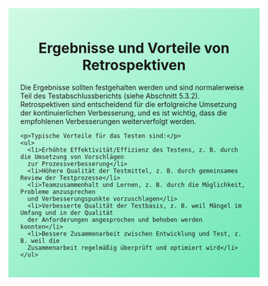 <div class="rounded-lg border shadow-sm" style="background: linear-gradient(135deg,#D1FAE5 0%,#6EE7B7 100%); padding: 24px; border-color: #34D399">
  <header style="margin-bottom:12px">
    <h1 class="text-2xl font-bold text-gray-900" style="overflow-wrap: break-word; word-wrap: break-word; hyphens: auto;">
      Ergebnisse und Vorteile von Retrospektiven
    </h1>
  </header>
  <article class="prose max-w-none">
    <p>Die Ergebnisse sollten festgehalten werden und sind normalerweise Teil des
    Testabschlussberichts (siehe Abschnitt 5.3.2). Retrospektiven sind entscheidend für die
    erfolgreiche Umsetzung der kontinuierlichen Verbesserung, und es ist wichtig, dass die
    empfohlenen Verbesserungen weiterverfolgt werden.</p>

    <p>Typische Vorteile für das Testen sind:</p>
    <ul>
      <li>Erhöhte Effektivität/Effizienz des Testens, z. B. durch die Umsetzung von Vorschlägen
      zur Prozessverbesserung</li>
      <li>Höhere Qualität der Testmittel, z. B. durch gemeinsames Review der Testprozesse</li>
      <li>Teamzusammenhalt und Lernen, z. B. durch die Möglichkeit, Probleme anzusprechen
      und Verbesserungspunkte vorzuschlagen</li>
      <li>Verbesserte Qualität der Testbasis, z. B. weil Mängel im Umfang und in der Qualität
      der Anforderungen angesprochen und behoben werden konnten</li>
      <li>Bessere Zusammenarbeit zwischen Entwicklung und Test, z. B. weil die
      Zusammenarbeit regelmäßig überprüft und optimiert wird</li>
    </ul>
  </article>
</div>

